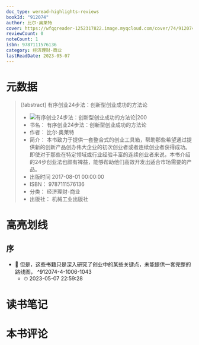 ```yaml
---
doc_type: weread-highlights-reviews
bookId: "912074"
author: 比尔·奥莱特
cover: https://wfqqreader-1252317822.image.myqcloud.com/cover/74/912074/t7_912074.jpg
reviewCount: 0
noteCount: 1
isbn: 9787111576136
category: 经济理财-商业
lastReadDate: 2023-05-07
---
```

# 元数据
> [!abstract] 有序创业24步法：创新型创业成功的方法论
> - ![ 有序创业24步法：创新型创业成功的方法论|200](https://wfqqreader-1252317822.image.myqcloud.com/cover/74/912074/t7_912074.jpg)
> - 书名： 有序创业24步法：创新型创业成功的方法论
> - 作者： 比尔·奥莱特
> - 简介： 本书致力于提供一套整合式的创业工具箱，帮助那些希望通过提供新的创新产品创办伟大企业的初次创业者或者连续创业者获得成功。即使对于那些在特定领域或行业经验丰富的连续创业者来说，本书介绍的24步创业法也颇有裨益，能够帮助他们高效开发出适合市场需要的产品。
> - 出版时间 2017-08-01 00:00:00
> - ISBN： 9787111576136
> - 分类： 经济理财-商业
> - 出版社： 机械工业出版社

# 高亮划线

## 序


- 📌 但是，这些书籍只是深入研究了创业中的某些关键点，未能提供一套完整的路线图， ^912074-4-1006-1043
    - ⏱ 2023-05-07 22:59:28 
# 读书笔记

# 本书评论
